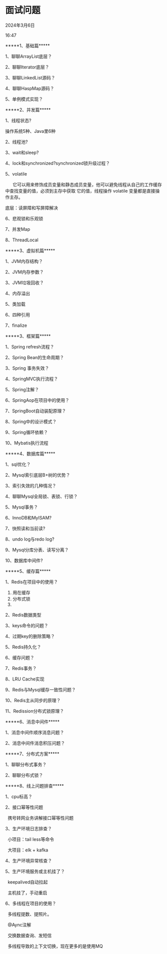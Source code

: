 # 面试问题

2024年3月6日

16:47

\*\*\*\*\*1、基础篇\*\*\*\*\*

1、聊聊ArrayList底层？

2、聊聊Iterator底层？

3、聊聊LinkedList源码？

4、聊聊HaspMap源码？

5、单例模式实现？

\*\*\*\*\*2、并发篇\*\*\*\*\*

1、线程状态?  

操作系统5种、Java里6种

2、线程池?

3、wait和sleep?

4、lock和synchronized?synchronized锁升级过程？

5、volatile

      它可以用来修饰成员变量和静态成员变量，他可以避免线程从自己的工作缓存中查找变量的值，必须到主存中获取 它的值，线程操作 volatile 变量都是直接操作主存。

底层：读屏障和写屏障解决

6、悲观锁和乐观锁

7、并发Map

8、ThreadLocal

\*\*\*\*\*3、虚拟机篇\*\*\*\*\*

1、JVM内存结构？

2、JVM内存参数？

3、JVM垃圾回收？

4、内存溢出

5、类加载

6、四种引用

7、finalize

\*\*\*\*\*3、框架篇\*\*\*\*\*

1、Spring refresh流程？

2、Spring Bean的生命周期？

3、Spring 事务失效？

4、SpringMVC执行流程？

5、Spring注解？

6、SpringAop在项目中的使用？

7、SpringBoot自动装配原理？

8、Spring中的设计模式？

9、Spring循环依赖？

10、Mybatis执行流程

\*\*\*\*\*4、数据库篇\*\*\*\*\*

1、sql优化？

2、Mysql索引底层B+树的优势？

3、索引失效的几种情况？

4、聊聊Mysql全局锁、表锁、行锁？

5、Mysql事务？

6、InnoDB和MyISAM?

7、快照读和当前读?

8、undo log与redo log?

9、Mysql分库分表、读写分离？

10、数据库中间件?

\*\*\*\*\*5、缓存篇\*\*\*\*\*

1、Redis在项目中的使用？  
1. 用在缓存
2. 分布式锁
3. 

2、Redis数据类型

3、keys命令的问题？

4、过期key的删除策略？

5、Redis持久化？

6、缓存问题？

7、Redis事务？

8、LRU Cache实现

9、Redis与Mysql缓存一致性问题？

10、Redis主从同步的原理？

11、Redission分布式锁原理？

\*\*\*\*\*6、消息中间件\*\*\*\*\*

1、消息中间件顺序消息问题？

2、消息中间件消息积压问题？

\*\*\*\*\*7、分布式方案\*\*\*\*\*

1、聊聊分布式事务？

2、聊聊分布式锁？

\*\*\*\*\*8、线上问题排查\*\*\*\*\*

1、cpu标高？

2、接口幂等性问题

  携号转网业务讲解接口幂等性问题

3、生产环境日志排查？

  小项目：tail less等命令

  大项目：elk + kafka

4、生产环境异常核查？

5、生产环境服务或主机挂了？

  keepalived自动拉起

  主机挂了，手动重启

6、多线程在项目的使用？

  多线程提数、提照片。

  \@Aync注解

  交换数据查询、发短信

  多线程导致的上下文切换，现在更多的是使用MQ
